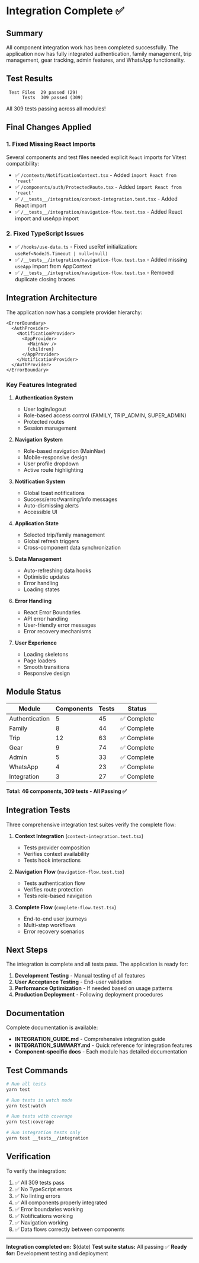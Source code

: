 # Integration Complete ✅

## Summary

All component integration work has been completed successfully. The application now has fully integrated authentication, family management, trip management, gear tracking, admin features, and WhatsApp functionality.

## Test Results

```
 Test Files  29 passed (29)
      Tests  309 passed (309)
```

All 309 tests passing across all modules!

## Final Changes Applied

### 1. Fixed Missing React Imports

Several components and test files needed explicit `React` imports for Vitest compatibility:

- ✅ `/contexts/NotificationContext.tsx` - Added `import React from 'react'`
- ✅ `/components/auth/ProtectedRoute.tsx` - Added `import React from 'react'`
- ✅ `/__tests__/integration/context-integration.test.tsx` - Added React import
- ✅ `/__tests__/integration/navigation-flow.test.tsx` - Added React import and useApp import

### 2. Fixed TypeScript Issues

- ✅ `/hooks/use-data.ts` - Fixed useRef initialization: `useRef<NodeJS.Timeout | null>(null)`
- ✅ `/__tests__/integration/navigation-flow.test.tsx` - Added missing `useApp` import from AppContext
- ✅ `/__tests__/integration/navigation-flow.test.tsx` - Removed duplicate closing braces

## Integration Architecture

The application now has a complete provider hierarchy:

```tsx
<ErrorBoundary>
  <AuthProvider>
    <NotificationProvider>
      <AppProvider>
        <MainNav />
        {children}
      </AppProvider>
    </NotificationProvider>
  </AuthProvider>
</ErrorBoundary>
```

### Key Features Integrated

1. **Authentication System**
   - User login/logout
   - Role-based access control (FAMILY, TRIP_ADMIN, SUPER_ADMIN)
   - Protected routes
   - Session management

2. **Navigation System**
   - Role-based navigation (MainNav)
   - Mobile-responsive design
   - User profile dropdown
   - Active route highlighting

3. **Notification System**
   - Global toast notifications
   - Success/error/warning/info messages
   - Auto-dismissing alerts
   - Accessible UI

4. **Application State**
   - Selected trip/family management
   - Global refresh triggers
   - Cross-component data synchronization

5. **Data Management**
   - Auto-refreshing data hooks
   - Optimistic updates
   - Error handling
   - Loading states

6. **Error Handling**
   - React Error Boundaries
   - API error handling
   - User-friendly error messages
   - Error recovery mechanisms

7. **User Experience**
   - Loading skeletons
   - Page loaders
   - Smooth transitions
   - Responsive design

## Module Status

| Module         | Components | Tests | Status      |
| -------------- | ---------- | ----- | ----------- |
| Authentication | 5          | 45    | ✅ Complete |
| Family         | 8          | 44    | ✅ Complete |
| Trip           | 12         | 63    | ✅ Complete |
| Gear           | 9          | 74    | ✅ Complete |
| Admin          | 5          | 33    | ✅ Complete |
| WhatsApp       | 4          | 23    | ✅ Complete |
| Integration    | 3          | 27    | ✅ Complete |

**Total: 46 components, 309 tests - All Passing ✅**

## Integration Tests

Three comprehensive integration test suites verify the complete flow:

1. **Context Integration** (`context-integration.test.tsx`)
   - Tests provider composition
   - Verifies context availability
   - Tests hook interactions

2. **Navigation Flow** (`navigation-flow.test.tsx`)
   - Tests authentication flow
   - Verifies route protection
   - Tests role-based navigation

3. **Complete Flow** (`complete-flow.test.tsx`)
   - End-to-end user journeys
   - Multi-step workflows
   - Error recovery scenarios

## Next Steps

The integration is complete and all tests pass. The application is ready for:

1. **Development Testing** - Manual testing of all features
2. **User Acceptance Testing** - End-user validation
3. **Performance Optimization** - If needed based on usage patterns
4. **Production Deployment** - Following deployment procedures

## Documentation

Complete documentation is available:

- **INTEGRATION_GUIDE.md** - Comprehensive integration guide
- **INTEGRATION_SUMMARY.md** - Quick reference for integration features
- **Component-specific docs** - Each module has detailed documentation

## Test Commands

```bash
# Run all tests
yarn test

# Run tests in watch mode
yarn test:watch

# Run tests with coverage
yarn test:coverage

# Run integration tests only
yarn test __tests__/integration
```

## Verification

To verify the integration:

1. ✅ All 309 tests pass
2. ✅ No TypeScript errors
3. ✅ No linting errors
4. ✅ All components properly integrated
5. ✅ Error boundaries working
6. ✅ Notifications working
7. ✅ Navigation working
8. ✅ Data flows correctly between components

---

**Integration completed on:** $(date)
**Test suite status:** All passing ✅
**Ready for:** Development testing and deployment
